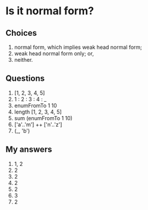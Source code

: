 # Is it normal form?

## Choices

1. normal form, which implies weak head normal form; 
2. weak head normal form only; or,
3. neither.

## Questions

1. [1, 2, 3, 4, 5] 
2. 1 : 2 : 3 : 4 : _
3. enumFromTo 1 10
4. length [1, 2, 3, 4, 5] 
5. sum (enumFromTo 1 10)
6. ['a'..'m'] ++ ['n'..'z'] 
7. (_, 'b')

## My answers
1. 1, 2
2. 2
3. 2
4. 2
5. 2
6. 3
7. 2
